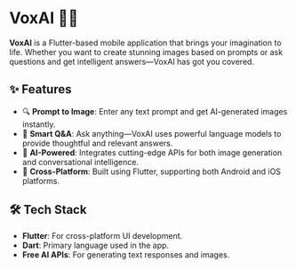 # VoxAI 🎨🤖

**VoxAI** is a Flutter-based mobile application that brings your imagination to life. Whether you want to create stunning images based on prompts or ask questions and get intelligent answers—VoxAI has got you covered.

## ✨ Features

- 🔍 **Prompt to Image**: Enter any text prompt and get AI-generated images instantly.
- 💬 **Smart Q&A**: Ask anything—VoxAI uses powerful language models to provide thoughtful and relevant answers.
- 🧠 **AI-Powered**: Integrates cutting-edge APIs for both image generation and conversational intelligence.
- 📱 **Cross-Platform**: Built using Flutter, supporting both Android and iOS platforms.

## 🛠️ Tech Stack

- **Flutter**: For cross-platform UI development.
- **Dart**: Primary language used in the app.
- **Free AI APIs**: For generating text responses and images.
